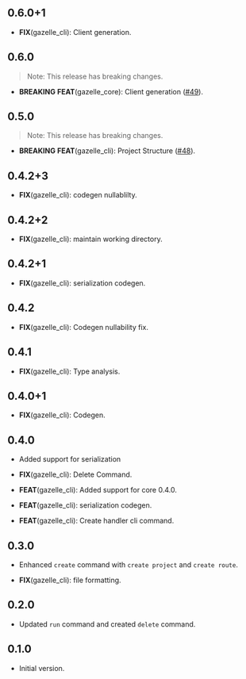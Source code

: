 ## 0.6.0+1

 - **FIX**(gazelle_cli): Client generation.

## 0.6.0

> Note: This release has breaking changes.

 - **BREAKING** **FEAT**(gazelle_core): Client generation ([#49](https://github.com/intales/gazelle/issues/49)).

## 0.5.0

> Note: This release has breaking changes.

 - **BREAKING** **FEAT**(gazelle_cli): Project Structure ([#48](https://github.com/intales/gazelle/issues/48)).

## 0.4.2+3

 - **FIX**(gazelle_cli): codegen nullablilty.

## 0.4.2+2

 - **FIX**(gazelle_cli): maintain working directory.

## 0.4.2+1

 - **FIX**(gazelle_cli): serialization codegen.

## 0.4.2

 - **FIX**(gazelle_cli): Codegen nullability fix.

## 0.4.1

 - **FIX**(gazelle_cli): Type analysis.

## 0.4.0+1

 - **FIX**(gazelle_cli): Codegen.

## 0.4.0

 - Added support for serialization

 - **FIX**(gazelle_cli): Delete Command.
 - **FEAT**(gazelle_cli): Added support for core 0.4.0.
 - **FEAT**(gazelle_cli): serialization codegen.
 - **FEAT**(gazelle_cli): Create handler cli command.

## 0.3.0

 - Enhanced `create` command with `create project` and `create route`.

 - **FIX**(gazelle_cli): file formatting.

## 0.2.0

 - Updated `run` command and created `delete` command.

## 0.1.0

- Initial version.
